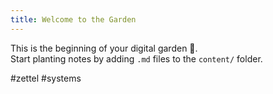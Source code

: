 ```yaml
---
title: Welcome to the Garden
---
```


This is the beginning of your digital garden 🌱.  
Start planting notes by adding `.md` files to the `content/` folder.

#zettel #systems
